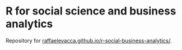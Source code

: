 # R for social science and business analytics

Repository for [raffaelevacca.github.io/r-social-business-analytics/](https://raffaelevacca.github.io/r-social-business-analytics/).